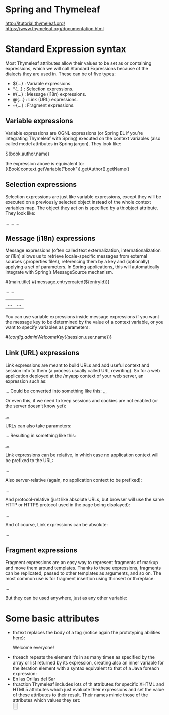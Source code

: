 Spring and Thymeleaf
====================

http://itutorial.thymeleaf.org/
https://www.thymeleaf.org/documentation.html

Standard Expression syntax
==========================

Most Thymeleaf attributes allow their values to be set as or containing expressions, which we will
call Standard Expressions because of the dialects they are used in. These can be of five types:

 - ${...} : Variable expressions.
 - *{...} : Selection expressions.
 - #{...} : Message (i18n) expressions.
 - @{...} : Link (URL) expressions.
 - ~{...} : Fragment expressions.


Variable expressions
--------------------

Variable expressions are OGNL expressions (or Spring EL if you’re integrating Thymeleaf with Spring)
executed on the context variables (also called model attributes in Spring jargon). They look like:

  ${book.author.name}

  the expression above is equivalent to: ((Book)context.getVariable("book")).getAuthor().getName()


Selection expressions
---------------------

Selection expressions are just like variable expressions, except they will be executed on a
previously selected object instead of the whole context variables map. The object they act on is
specified by a th:object attribute. They look like:

  <div th:object="${book}">
    ...
    <span th:text="*{title}">...</span>
    ...
  </div>


Message (i18n) expressions
--------------------------

Message expressions (often called text externalization, internationalization or i18n) allows us to
retrieve locale-specific messages from external sources (.properties files), referencing them by a
key and (optionally) applying a set of parameters.
In Spring applications, this will automatically integrate with Spring’s MessageSource mechanism.

  #{main.title}
  #{message.entrycreated(${entryId})}

  <table>
    ...
    <th th:text="#{header.address.city}">...</th>
    <th th:text="#{header.address.country}">...</th>
    ...
  </table>

You can use variable expressions inside message expressions if you want the message key to be
determined by the value of a context variable, or you want to specify variables as parameters:

  #{${config.adminWelcomeKey}(${session.user.name})}


Link (URL) expressions
----------------------

Link expressions are meant to build URLs and add useful context and session info to them (a process
usually called URL rewriting). So for a web application deployed at the /myapp context of your web
server, an expression such as:

  <a th:href="@{/order/list}">...</a>
  Could be converted into something like this:
  <a href="/myapp/order/list">...</a>

Or even this, if we need to keep sessions and cookies are not enabled (or the server doesn’t know
yet):

  <a href="/myapp/order/list;jsessionid=23fa31abd41ea093">...</a>

URLs can also take parameters:

  <a th:href="@{/order/details(id=${orderId},type=${orderType})}">...</a>
  Resulting in something like this:
  <!-- Note ampersands (&) should be HTML-escaped in tag attributes... -->
  <a href="/myapp/order/details?id=23&amp;type=online">...</a>

Link expressions can be relative, in which case no application context will be prefixed to the URL:

  <a th:href="@{../documents/report}">...</a>

Also server-relative (again, no application context to be prefixed):

  <a th:href="@{~/contents/main}">...</a>

And protocol-relative (just like absolute URLs, but browser will use the same HTTP or HTTPS
protocol used in the page being displayed):

  <a th:href="@{//static.mycompany.com/res/initial}">...</a>

And of course, Link expressions can be absolute:

  <a th:href="@{http://www.mycompany.com/main}">...</a>


Fragment expressions
--------------------

Fragment expressions are an easy way to represent fragments of markup and move them around
templates. Thanks to these expressions, fragments can be replicated, passed to other templates as
arguments, and so on. The most common use is for fragment insertion using th:insert or th:replace:

  <div th:insert="~{commons :: main}">...</div>

But they can be used anywhere, just as any other variable:

  <div th:with="frag=~{footer :: #main/text()}">
    <p th:insert="${frag}">
  </div>


Some basic attributes
=====================

 - th:text
   replaces the body of a tag (notice again the prototyping abilities here):
   <p th:text="#{msg.welcome}">Welcome everyone!</p>
 - th:each
   repeats the element it’s in as many times as specified by the array or list returned by its
   expression, creating also an inner variable for the iteration element with a syntax equivalent
   to that of a Java foreach expression:
   <li th:each="book : ${books}" th:text="${book.title}">En las Orillas del Sar</li>
 - th:action
   Thymeleaf includes lots of th attributes for specific XHTML and HTML5 attributes which just
   evaluate their expressions and set the value of these attributes to their result. Their names
   mimic those of the attributes which values they set:
   <form th:action="@{/createOrder}">
   <input type="button" th:value="#{form.submit}" />
   <a th:href="@{/admin/users}">






